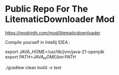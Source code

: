 # Public Repo For The LitematicDownloader Mod
https://modrinth.com/mod/litematicdownloader

Compile yourself in Intellij IDEA :

export JAVA_HOME=/usr/lib/jvm/java-21-openjdk  
export PATH=$JAVA_HOME/bin:$PATH

./gradlew clean build -x test
